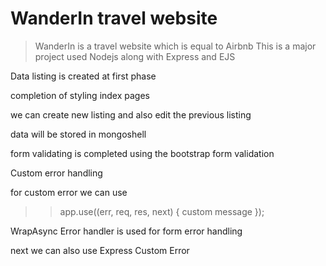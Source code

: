 # WanderIn travel website 
> WanderIn is a travel website which is equal to Airbnb
> This is a major project
> used Nodejs along with Express and EJS

Data listing is created at first phase 

completion of styling index pages

we can create new listing and also edit the previous listing

data will be stored in mongoshell

form validating is completed using the bootstrap form validation

Custom error handling

for custom error we can use

>> app.use((err, req, res, next) { custom message });

WrapAsync Error handler is used for form error handling

next we can also use Express Custom Error

